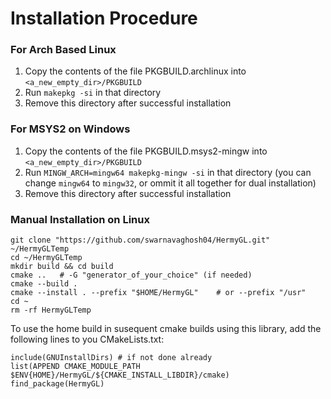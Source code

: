 # Installation Procedure #

### For Arch Based Linux ###

1. Copy the contents of the file PKGBUILD.archlinux into `<a_new_empty_dir>/PKGBUILD`
2. Run `makepkg -si` in that directory
3. Remove this directory after successful installation

### For MSYS2 on Windows ###

1. Copy the contents of the file PKGBUILD.msys2-mingw into `<a_new_empty_dir>/PKGBUILD`
2. Run `MINGW_ARCH=mingw64 makepkg-mingw -si` in that directory
(you can change `mingw64` to `mingw32`, or ommit it all together for dual installation)
3. Remove this directory after successful installation

### Manual Installation on Linux ###

    git clone "https://github.com/swarnavaghosh04/HermyGL.git" ~/HermyGLTemp
    cd ~/HermyGLTemp
    mkdir build && cd build
    cmake ..   # -G "generator_of_your_choice" (if needed)
    cmake --build .
    cmake --install . --prefix "$HOME/HermyGL"    # or --prefix "/usr"
    cd ~
    rm -rf HermyGLTemp

To use the home build in susequent cmake builds using this library, add the following lines
to you CMakeLists.txt:

    include(GNUInstallDirs) # if not done already
    list(APPEND CMAKE_MODULE_PATH $ENV{HOME}/HermyGL/${CMAKE_INSTALL_LIBDIR}/cmake)
    find_package(HermyGL)
